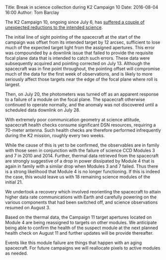 Title: Break in science collection during K2 Campaign 10
Date: 2016-08-04 16:00
Author: Tom Barclay

The K2 Campaign 10, ongoing since July 6, has [suffered a couple of unexpected reductions to the intended science](http://www.nasa.gov/feature/ames/kepler/kepler-mission-manager-update-k2-campaign-10).

The initial line of sight pointing of the spacecraft at the start of the campaign was offset from its intended target by 12 arcsec, sufficient to lose much of the expected target light from the assigned apertures. This error was compounded by a downlink issue that failed to provide the requisite focal plane data that is intended to catch such errors. These data were subsequently acquired and pointing corrected on July 13.  Although the spacecraft was in fine point throughout, the pointing offset will compromise much of the data for the first week of observations, and is likely to more seriously affect those targets near the edge of the focal plane where roll is largest.  

Then, on July 20, the photometers was turned off as an apparent response to a failure of a module on the focal plane. The spacecraft otherwise continued to operate normally, and the anomaly was not discovered until a scheduled data downlink on July 28.

With extremely poor communication geometry at science attitude, spacecraft health checks consume significant DSN resources, requiring a 70-meter antenna.  Such health checks are therefore performed infrequently during the K2 mission, roughly every two weeks.

While the cause of this is yet to be confirmed, the observables are in family with those seen in conjunction with the failure of science CCD Modules 3 and 7 in 2010 and 2014.  Further, thermal data retrieved from the spacecraft are strongly suggestive of a drop in power dissipated by Module 4 that is again in family with a similar drop when Modules 3 and 7 failed.  Thus there is a strong likelihood that Module 4 is no longer functioning.  If this is indeed the case, this would leave us with 18 remaining science modules of the initial 21. 

We undertook a recovery which involved reorienting the spacecraft to attain higher data rate communications with Earth and carefully powering on the various components that had been switched off, and science observations resumed on August 3.

Based on the thermal data, the Campaign 11 target apertures located on Module 4 are being reassigned to targets on other modules.  We anticipate being able to confirm the health of the suspect module at the next planned health check on August 11 and further updates will be provide thereafter.

Events like this module failure are things that happen with an aging spacecraft. For future campaigns we will reallocate pixels to active modules as needed.
